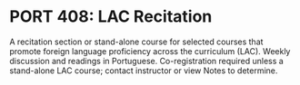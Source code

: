 # PORT 408: LAC Recitation

A recitation section or stand-alone course for selected courses that promote foreign language proficiency across the curriculum (LAC). Weekly discussion and readings in Portuguese. Co-registration required unless a stand-alone LAC course; contact instructor or view Notes to determine.